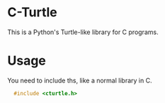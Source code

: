 # C-Turtle

This is a Python's Turtle-like library for C programs.

# Usage

You need to include ths, like a normal library in C.
```c
  #include <cturtle.h>
```
